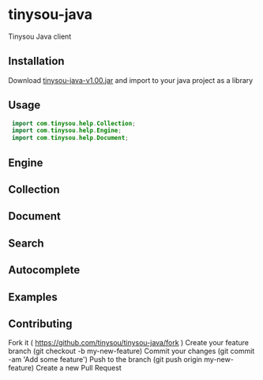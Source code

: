 # tinysou-java

Tinysou Java client

## Installation

Download [tinysou-java-v1.00.jar](https://github.com/wangyeming/tinysou-java/tree/develop/jar) and import to your java project as a library

## Usage

```java
 import com.tinysou.help.Collection;
 import com.tinysou.help.Engine;
 import com.tinysou.help.Document;
```

## Engine

## Collection

## Document

## Search

## Autocomplete

## Examples

## Contributing
Fork it ( https://github.com/tinysou/tinysou-java/fork )
Create your feature branch (git checkout -b my-new-feature)
Commit your changes (git commit -am 'Add some feature')
Push to the branch (git push origin my-new-feature)
Create a new Pull Request

